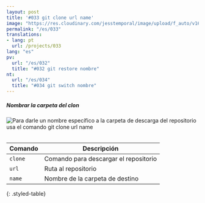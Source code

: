 ```yaml
---
layout: post
title: '#033 git clone url name'
image: "https://res.cloudinary.com/jesstemporal/image/upload/f_auto/v1642878600/gitfichas/en/033/thumbnail_wmonzr.jpg"
permalink: "/es/033"
translations:
- lang: pt
  url: /projects/033
lang: "es"
pv:
  url: "/es/032"
  title: "#032 git restore nombre"
nt:
  url: "/es/034"
  title: "#034 git switch nombre"
---
```

##### Nombrar la carpeta del clon

<img alt="Para darle un nombre específico a la carpeta de descarga del repositorio usa el comando git clone url name" src="https://res.cloudinary.com/jesstemporal/image/upload/v1642878600/gitfichas/en/033/full_yfvipy.jpg"><br><br>

| Comando | Descripción |
|---------|-------------|
| `clone` | Comando para descargar el repositorio |
| `url` | Ruta al repositorio |
| `name` | Nombre de la carpeta de destino |
{: .styled-table}
